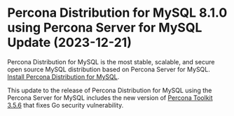 # Percona Distribution for MySQL 8.1.0 using Percona Server for MySQL Update (2023-12-21)

Percona Distribution for MySQL is the most stable, scalable, and secure open source MySQL distribution based on Percona Server for MySQL. [Install Percona Distribution for MySQL](installing.md).

This update to the release of Percona Distribution for MySQL using the Percona Server for MySQL includes the new version of [Percona Toolkit 3.5.6](https://docs.percona.com/percona-toolkit/release_notes.html#v3-5-6-released-2023-12-21) that fixes Go security vulnerability.